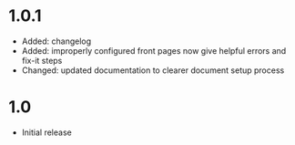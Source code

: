 # 1.0.1
- Added: changelog
- Added: improperly configured front pages now give helpful errors and fix-it steps
- Changed: updated documentation to clearer document setup process

# 1.0
- Initial release